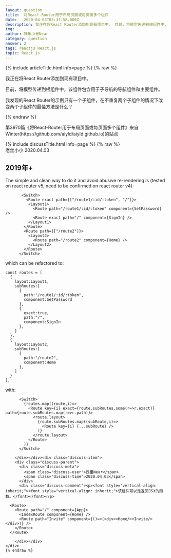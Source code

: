 ```yaml
---
layout: question
title:  将React-Router用于布局页面或每页面多个组件
date:   2020-04-03T03:37:58.000Z
description: 我正在将React Router添加到现有项目中。 目前，将模型传递到根组件中，该组件包含用于子导航的导航组件和主要组件。我发现的React Ro...
img: 
author: 神乐小哥Near
category: question
answer: 2
tags: reactjs React.js
topic: React.js
---
```

<div class="article-root">
  <div class="article">
    {% include articleTitle.html info=page %}
    {% raw %}
    <div class="article-content"><p><font style="vertical-align: inherit;"><font style="vertical-align: inherit;">我正在将React Router添加到现有项目中。 </font></font></p>

<p><font style="vertical-align: inherit;"><font style="vertical-align: inherit;">目前，将模型传递到根组件中，该组件包含用于子导航的导航组件和主要组件。</font></font></p>

<p><font style="vertical-align: inherit;"><font style="vertical-align: inherit;">我发现的React Router的示例只有一个子组件，在不重复两个子组件的情况下改变两个子组件的最佳方法是什么？</font></font></p></div>
    {% endraw %}
  </div>
  <p class="winter_mark">第3970篇《将React-Router用于布局页面或每页面多个组件》来自Winter(https://github.com/aiyld/aiyld.github.io)的站点</p>
  <div class="discuss-wrapper">
    {% include discussTitle.html info=page %}
    {% raw %}
    <div class="discuss-list">
    <div class="discuss-item">
        <div class="discuss-parent">
          <div class="discuss-meta">
            <span class="discuss-user">老丝小小</span>
            <span class="discuss-time">2020.04.03</span>
          </div>
          <div class="discuss-comment"><h2><font style="vertical-align: inherit;"><font style="vertical-align: inherit;">2019年+</font></font></h2>

<p>The simple and clean way to do it and avoid abusive re-rendering is (tested on react router v5, need to be confirmed on react router v4):</p>

<pre><code>       &lt;Switch&gt;<font></font>
         &lt;Route exact path={["/route1/:id/:token", "/"]}&gt;<font></font>
          &lt;Layout1&gt;<font></font>
            &lt;Route path="/route1/:id/:token" component={SetPassword} /&gt;<font></font>
            &lt;Route exact path="/" component={SignIn} /&gt;<font></font>
          &lt;/Layout1&gt;<font></font>
        &lt;/Route&gt;<font></font>
        &lt;Route path={["/route2"]}&gt;<font></font>
          &lt;Layout2&gt;<font></font>
            &lt;Route path="/route2" component={Home} /&gt;<font></font>
          &lt;/Layout2&gt;<font></font>
        &lt;/Route&gt;<font></font>
      &lt;/Switch&gt;<font></font>
</code></pre>

<p>which can be refactored to:</p>

<pre><code>const routes = [<font></font>
  {<font></font>
    layout:Layout1,<font></font>
    subRoutes:[<font></font>
      {<font></font>
        path:"/route1/:id/:token",<font></font>
        component:SetPassword<font></font>
      },<font></font>
      {<font></font>
        exact:true,<font></font>
        path:"/",<font></font>
        component:SignIn<font></font>
      },<font></font>
    ]<font></font>
  },<font></font>
  {<font></font>
    layout:Layout2,<font></font>
    subRoutes:[<font></font>
      {<font></font>
        path:"/route2",<font></font>
        component:Home<font></font>
      },<font></font>
    ]<font></font>
  }<font></font>
];<font></font>
</code></pre>

<p>with:</p>

<pre><code>      &lt;Switch&gt;<font></font>
        {routes.map((route,i)=&gt;<font></font>
          &lt;Route key={i} exact={route.subRoutes.some(r=&gt;r.exact)} path={route.subRoutes.map(r=&gt;r.path)}&gt;<font></font>
            &lt;route.layout&gt;<font></font>
              {route.subRoutes.map((subRoute,i)=&gt;<font></font>
                &lt;Route key={i} {...subRoute} /&gt;<font></font>
              )}<font></font>
            &lt;/route.layout&gt;<font></font>
          &lt;/Route&gt;<font></font>
        )}<font></font>
      &lt;/Switch&gt;<font></font>
</code></pre></div>
        </div></div><div class="discuss-item">
        <div class="discuss-parent">
          <div class="discuss-meta">
            <span class="discuss-user">西里Near</span>
            <span class="discuss-time">2020.04.03</span>
          </div>
          <div class="discuss-comment"><p><font style="vertical-align: inherit;"><font style="vertical-align: inherit;">该组件可以是返回JSX的函数。</font></font></p>

<pre><code>  &lt;Route&gt;<font></font>
    &lt;Route path="/" component={App}&gt;<font></font>
      &lt;IndexRoute component={Home} /&gt;<font></font>
      &lt;Route path="Invite" component={()=&gt;(&lt;div&gt;&lt;Home/&gt;&lt;Invite/&gt;&lt;/div&gt;)} /&gt;<font></font>
    &lt;/Route&gt;<font></font>
  &lt;/Route&gt;<font></font>
</code></pre></div>
        </div></div>
    </div>
    {% endraw %}
  </div>
<div>
